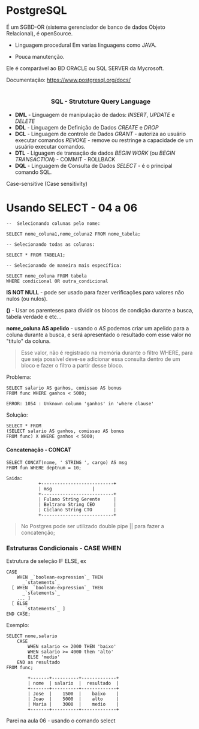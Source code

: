 # PostgreSQL

É um SGBD-OR (sistema gerenciador de banco de dados Objeto Relacional), é openSource.

- Linguagem procedural 
Em varias linguagens como JAVA.

- Pouca manutenção.

Ele é comparável ao BD ORACLE ou SQL SERVER da Mycrosoft.

Documentação:
https://www.postgresql.org/docs/

# 

<div align="center">

### 			SQL - Strutcture Query Language
</div>

- **DML** - Linguagem de manipulação de dados:
  *INSERT*, *UPDATE* e *DELETE*
- **DDL** - Linguagem de Definição de Dados
   *CREATE* e *DROP*
 - **DCL** - Linguagem de controle de Dados
   *GRANT* - autoriza ao usuário executar comandos
   *REVOKE* - remove ou restringe a capacidade de um usuário executar comandos.
 - **DTL** - Liguagem de transação de dados
    *BEGIN WORK* (ou *BEGIN TRANSACTION*) - COMMIT - ROLLBACK
  - **DQL** - Linguagem de Consulta de Dados
     *SELECT* - é o principal comando SQL.


Case-sensitive (Case sensitivity)

#  Usando SELECT - 04 a 06

    
	--  Selecionando colunas pelo nome:
	
    SELECT nome_coluna1,nome_coluna2 FROM nome_tabela;

	-- Selecionando todas as colunas:
	
    SELECT * FROM TABELA1;
    
    -- Selecionando de maneira mais específica:
    
    SELECT nome_coluna FROM tabela 
    WHERE condicional OR outra_condicional


**IS NOT NULL** - pode ser usado para fazer verificações para valores não nulos (ou nulos).

**()** - Usar os parenteses para dividir os blocos de condição durante a busca, tabela verdade e etc...

**nome_coluna AS apelido** - usando o *AS* podemos criar um apelido para a coluna durante a busca, e será apresentado o resultado com esse valor no "titulo" da coluna.

> Esse valor, não é registrado na memória durante o filtro WHERE, para que seja possível deve-se adicionar essa consulta dentro de um bloco e fazer o filtro a partir desse bloco.

Problema:

    SELECT salario AS ganhos, comissao AS bonus 
    FROM func WHERE ganhos < 5000;
    
    ERROR: 1054 : Unknown column 'ganhos' in 'where clause'

Solução: 

    SELECT * FROM
    (SELECT salario AS ganhos, comissao AS bonus
    FROM func) X WHERE ganhos < 5000;

#### Concatenação - CONCAT

    SELECT CONCAT(nome, ' STRING ', cargo) AS msg
    FROM fun WHERE deptnum = 10;

	Saida:		
				+---------------------------+
				| msg			    |
				+---------------------------+
				| Fulano String Gerente     |
				| Beltrano String CEO       |
				| Ciclano String CTO        |
				+---------------------------+

> No Postgres pode ser utilizado double pipe || para fazer a concatenção;

### Estruturas Condicionais - CASE WHEN 

Estrutura de seleção IF ELSE, ex


    CASE
        WHEN _`boolean-expression`_ THEN
          _`statements`_
      [ WHEN _`boolean-expression`_ THEN
          _`statements`_
        ... ]
      [ ELSE
          _`statements`_ ]
    END CASE;

Exemplo:

    SELECT nome,salario 
	    CASE 
		    WHEN salario <= 2000 THEN 'baixo'
		    WHEN salario >= 4000 then 'alto'
			ELSE 'medio'
		END as resultado 
	FROM func;
	
			+-------+----------+-------------+
			| nome  | salario  |  resultado  |
			+-------+----------+-------------+
			| Jose  |    1500  |  	baixo	 |
			| Joao  |    5000  |	alto     |
			| Maria |    3000  |	medio    | 
			+-------+----------+-------------+

Parei na aula 06 - usando o comando select


